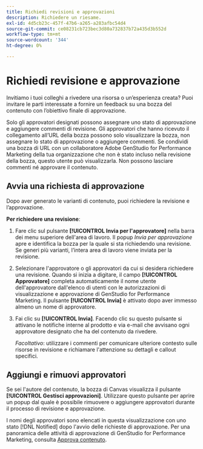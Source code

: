 ```yaml
---
title: Richiedi revisioni e approvazioni
description: Richiedere un riesame.
exl-id: 4d5cb23c-457f-47b6-a265-a283afbc54d4
source-git-commit: ce08231cb723bec3d80a732837b72a435d3b552d
workflow-type: tm+mt
source-wordcount: '344'
ht-degree: 0%

---
```


# Richiedi revisione e approvazione

Invitiamo i tuoi colleghi a rivedere una risorsa o un’esperienza creata? Puoi invitare le parti interessate a fornire un feedback su una bozza del contenuto con l’obiettivo finale di approvazione.

Solo gli approvatori designati possono assegnare uno stato di approvazione e aggiungere commenti di revisione. Gli approvatori che hanno ricevuto il collegamento all’URL della bozza possono solo visualizzare la bozza, non assegnare lo stato di approvazione o aggiungere commenti. Se condividi una bozza di URL con un collaboratore Adobe GenStudio for Performance Marketing della tua organizzazione che non è stato incluso nella revisione della bozza, questo utente può visualizzarla. Non possono lasciare commenti né approvare il contenuto.

## Avvia una richiesta di approvazione

Dopo aver generato le varianti di contenuto, puoi richiedere la revisione e l’approvazione.

**Per richiedere una revisione**:

1. Fare clic sul pulsante **[!UICONTROL Invia per l&#39;approvatore]** nella barra dei menu superiore dell&#39;area di lavoro. Il popup _Invia per approvazione_ apre e identifica la bozza per la quale si sta richiedendo una revisione. Se generi più varianti, l’intera area di lavoro viene inviata per la revisione.

1. Selezionare l&#39;approvatore o gli approvatori da cui si desidera richiedere una revisione. Quando si inizia a digitare, il campo **[!UICONTROL Approvatore]** completa automaticamente il nome utente dell&#39;approvatore dall&#39;elenco di utenti con le autorizzazioni di visualizzazione e approvazione di GenStudio for Performance Marketing. Il pulsante **[!UICONTROL Invia]** è attivato dopo aver immesso almeno un nome di approvatore.

1. Fai clic su **[!UICONTROL Invia]**. Facendo clic su questo pulsante si attivano le notifiche interne al prodotto e via e-mail che avvisano ogni approvatore designato che ha del contenuto da rivedere.

   _Facoltativo_: utilizzare i commenti per comunicare ulteriore contesto sulle risorse in revisione e richiamare l&#39;attenzione su dettagli e callout specifici.

## Aggiungi e rimuovi approvatori

Se sei l&#39;autore del contenuto, la bozza di Canvas visualizza il pulsante **[!UICONTROL Gestisci approvazioni]**. Utilizzare questo pulsante per aprire un popup dal quale è possibile rimuovere o aggiungere approvatori durante il processo di revisione e approvazione.

I nomi degli approvatori sono elencati in questa visualizzazione con uno stato [!DNL Notified] dopo l&#39;avvio delle richieste di approvazione. Per una panoramica delle attività di approvazione di GenStudio for Performance Marketing, consulta [Approva contenuto](./approve-content.md).
